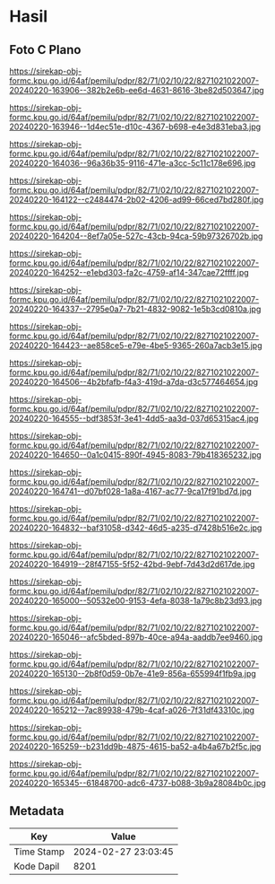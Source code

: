 # Hasil

## Foto C Plano

https://sirekap-obj-formc.kpu.go.id/64af/pemilu/pdpr/82/71/02/10/22/8271021022007-20240220-163906--382b2e6b-ee6d-4631-8616-3be82d503647.jpg

https://sirekap-obj-formc.kpu.go.id/64af/pemilu/pdpr/82/71/02/10/22/8271021022007-20240220-163946--1d4ec51e-d10c-4367-b698-e4e3d831eba3.jpg

https://sirekap-obj-formc.kpu.go.id/64af/pemilu/pdpr/82/71/02/10/22/8271021022007-20240220-164036--96a36b35-9116-471e-a3cc-5c11c178e696.jpg

https://sirekap-obj-formc.kpu.go.id/64af/pemilu/pdpr/82/71/02/10/22/8271021022007-20240220-164122--c2484474-2b02-4206-ad99-66ced7bd280f.jpg

https://sirekap-obj-formc.kpu.go.id/64af/pemilu/pdpr/82/71/02/10/22/8271021022007-20240220-164204--8ef7a05e-527c-43cb-94ca-59b97326702b.jpg

https://sirekap-obj-formc.kpu.go.id/64af/pemilu/pdpr/82/71/02/10/22/8271021022007-20240220-164252--e1ebd303-fa2c-4759-af14-347cae72ffff.jpg

https://sirekap-obj-formc.kpu.go.id/64af/pemilu/pdpr/82/71/02/10/22/8271021022007-20240220-164337--2795e0a7-7b21-4832-9082-1e5b3cd0810a.jpg

https://sirekap-obj-formc.kpu.go.id/64af/pemilu/pdpr/82/71/02/10/22/8271021022007-20240220-164423--ae858ce5-e79e-4be5-9365-260a7acb3e15.jpg

https://sirekap-obj-formc.kpu.go.id/64af/pemilu/pdpr/82/71/02/10/22/8271021022007-20240220-164506--4b2bfafb-f4a3-419d-a7da-d3c577464654.jpg

https://sirekap-obj-formc.kpu.go.id/64af/pemilu/pdpr/82/71/02/10/22/8271021022007-20240220-164555--bdf3853f-3e41-4dd5-aa3d-037d65315ac4.jpg

https://sirekap-obj-formc.kpu.go.id/64af/pemilu/pdpr/82/71/02/10/22/8271021022007-20240220-164650--0a1c0415-890f-4945-8083-79b418365232.jpg

https://sirekap-obj-formc.kpu.go.id/64af/pemilu/pdpr/82/71/02/10/22/8271021022007-20240220-164741--d07bf028-1a8a-4167-ac77-9ca17f91bd7d.jpg

https://sirekap-obj-formc.kpu.go.id/64af/pemilu/pdpr/82/71/02/10/22/8271021022007-20240220-164832--baf31058-d342-46d5-a235-d7428b516e2c.jpg

https://sirekap-obj-formc.kpu.go.id/64af/pemilu/pdpr/82/71/02/10/22/8271021022007-20240220-164919--28f47155-5f52-42bd-9ebf-7d43d2d617de.jpg

https://sirekap-obj-formc.kpu.go.id/64af/pemilu/pdpr/82/71/02/10/22/8271021022007-20240220-165000--50532e00-9153-4efa-8038-1a79c8b23d93.jpg

https://sirekap-obj-formc.kpu.go.id/64af/pemilu/pdpr/82/71/02/10/22/8271021022007-20240220-165046--afc5bded-897b-40ce-a94a-aaddb7ee9460.jpg

https://sirekap-obj-formc.kpu.go.id/64af/pemilu/pdpr/82/71/02/10/22/8271021022007-20240220-165130--2b8f0d59-0b7e-41e9-856a-655994f1fb9a.jpg

https://sirekap-obj-formc.kpu.go.id/64af/pemilu/pdpr/82/71/02/10/22/8271021022007-20240220-165212--7ac89938-479b-4caf-a026-7f31df43310c.jpg

https://sirekap-obj-formc.kpu.go.id/64af/pemilu/pdpr/82/71/02/10/22/8271021022007-20240220-165259--b231dd9b-4875-4615-ba52-a4b4a67b2f5c.jpg

https://sirekap-obj-formc.kpu.go.id/64af/pemilu/pdpr/82/71/02/10/22/8271021022007-20240220-165345--61848700-adc6-4737-b088-3b9a28084b0c.jpg


## Metadata

| Key        | Value               |
| ---------- | ------------------- |
| Time Stamp | 2024-02-27 23:03:45 |
| Kode Dapil | 8201                |




